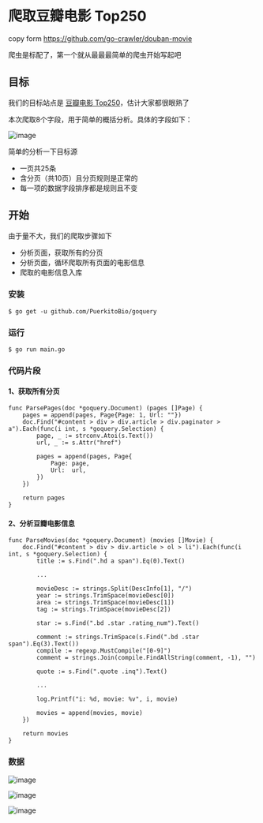 # 爬取豆瓣电影 Top250

copy form https://github.com/go-crawler/douban-movie

爬虫是标配了，第一个就从最最最简单的爬虫开始写起吧

## 目标

我们的目标站点是 [豆瓣电影 Top250](https://movie.douban.com/top250)，估计大家都很眼熟了

本次爬取8个字段，用于简单的概括分析。具体的字段如下：

![image](https://i.loli.net/2018/03/20/5ab11596b8810.png)

简单的分析一下目标源
- 一页共25条
- 含分页（共10页）且分页规则是正常的
- 每一项的数据字段排序都是规则且不变

## 开始

由于量不大，我们的爬取步骤如下
- 分析页面，获取所有的分页
- 分析页面，循环爬取所有页面的电影信息
- 爬取的电影信息入库

### 安装
```
$ go get -u github.com/PuerkitoBio/goquery
```

### 运行
```
$ go run main.go
```

### 代码片段

#### 1、获取所有分页
```
func ParsePages(doc *goquery.Document) (pages []Page) {
	pages = append(pages, Page{Page: 1, Url: ""})
	doc.Find("#content > div > div.article > div.paginator > a").Each(func(i int, s *goquery.Selection) {
		page, _ := strconv.Atoi(s.Text())
		url, _ := s.Attr("href")

		pages = append(pages, Page{
			Page: page,
			Url:  url,
		})
	})

	return pages
}
```

#### 2、分析豆瓣电影信息
```
func ParseMovies(doc *goquery.Document) (movies []Movie) {
	doc.Find("#content > div > div.article > ol > li").Each(func(i int, s *goquery.Selection) {
		title := s.Find(".hd a span").Eq(0).Text()

		...

		movieDesc := strings.Split(DescInfo[1], "/")
		year := strings.TrimSpace(movieDesc[0])
		area := strings.TrimSpace(movieDesc[1])
		tag := strings.TrimSpace(movieDesc[2])

		star := s.Find(".bd .star .rating_num").Text()

		comment := strings.TrimSpace(s.Find(".bd .star span").Eq(3).Text())
		compile := regexp.MustCompile("[0-9]")
		comment = strings.Join(compile.FindAllString(comment, -1), "")

		quote := s.Find(".quote .inq").Text()

		...

		log.Printf("i: %d, movie: %v", i, movie)

		movies = append(movies, movie)
	})

	return movies
}
```


### 数据
![image](https://i.loli.net/2018/03/21/5ab1309594741.png)

![image](https://i.loli.net/2018/03/21/5ab131ca582f8.png)

![image](https://i.loli.net/2018/03/21/5ab130d3a00d9.png)